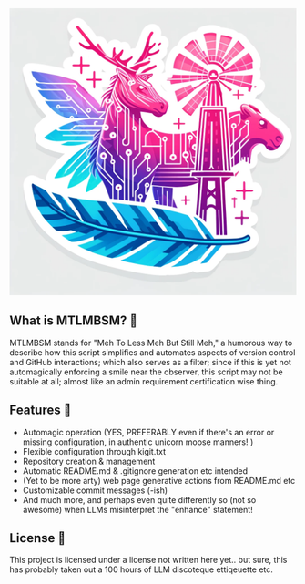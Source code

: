 ![Auto Git Unicorn Moose Feather Light Windmill](auto_git_unicorn_moose_feather_light_windmill.webp)

## What is MTLMBSM? 🤔
MTLMBSM stands for "Meh To Less Meh But Still Meh," a humorous way to describe how 
this script simplifies and automates aspects of version control and GitHub interactions; which also serves as a filter; since if this is yet not automagically enforcing a smile near the observer, this script may not be suitable at all; almost like an admin requirement certification wise thing. 

## Features 🎉
- Automagic operation (YES, PREFERABLY even if there's an error or missing configuration, in authentic unicorn moose manners! )
- Flexible configuration through kigit.txt
- Repository creation & management
- Automatic README.md & .gitignore generation etc intended
- (Yet to be more arty) web page generative actions from README.md etc
- Customizable commit messages (-ish)
- And much more, and perhaps even quite differently so (not so awesome) when LLMs misinterpret the "enhance" statement!

## License 📜
This project is licensed under a license not written here yet.. but sure, this has probably taken out a 100 hours of LLM discoteque ettiqeuette etc.